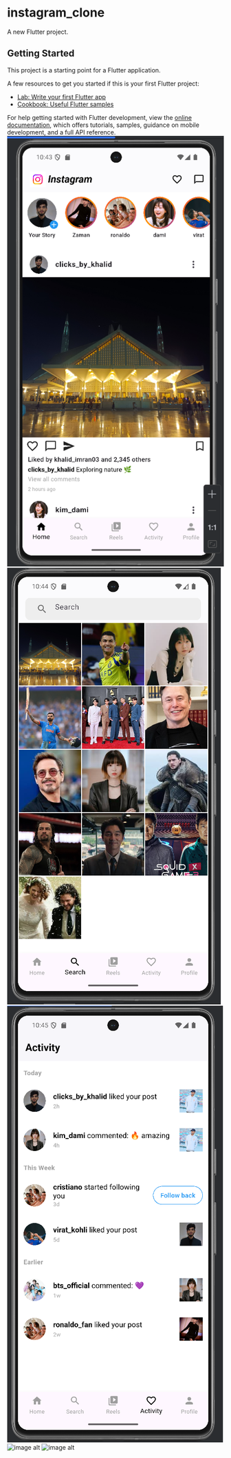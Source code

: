 # instagram_clone

A new Flutter project.

## Getting Started

This project is a starting point for a Flutter application.

A few resources to get you started if this is your first Flutter project:

- [Lab: Write your first Flutter app](https://docs.flutter.dev/get-started/codelab)
- [Cookbook: Useful Flutter samples](https://docs.flutter.dev/cookbook)

For help getting started with Flutter development, view the
[online documentation](https://docs.flutter.dev/), which offers tutorials,
samples, guidance on mobile development, and a full API reference.
![image alt](https://github.com/KhalidImran57/instagram_clone/blob/158b0956212743d200be0f60666c5d74d076c43e/1.PNG)
![image alt](https://github.com/KhalidImran57/instagram_clone/blob/de5327248ee12fe0a5f1809f1e87ef781f22aee4/2.PNG)
![image alt](https://github.com/KhalidImran57/instagram_clone/blob/556a9226acde5f558a572511d3ac47c99cfde161/4.PNG)
![image alt]()
![image alt]()

